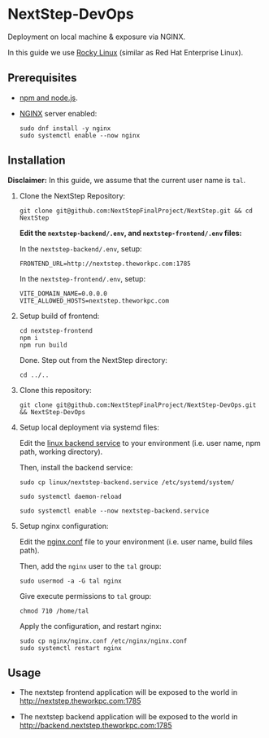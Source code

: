 # NextStep-DevOps

Deployment on local machine & exposure via NGINX.

In this guide we use [Rocky Linux](https://rockylinux.org/) (similar as Red Hat Enterprise Linux).

## Prerequisites

- [npm and node.js](https://nodejs.org/).

- [NGINX](https://nginx.org/) server enabled:

  ```
  sudo dnf install -y nginx
  sudo systemctl enable --now nginx
  ```

## Installation

**Disclaimer:** In this guide, we assume that the current user name is `tal`.

1. Clone the NextStep Repository:

   ```
   git clone git@github.com:NextStepFinalProject/NextStep.git && cd NextStep
   ```

   **Edit the `nextstep-backend/.env`, and `nextstep-frontend/.env` files:**

   In the `nextstep-backend/.env`, setup:

   ```
   FRONTEND_URL=http://nextstep.theworkpc.com:1785
   ```

   In the `nextstep-frontend/.env`, setup:

   ```
   VITE_DOMAIN_NAME=0.0.0.0
   VITE_ALLOWED_HOSTS=nextstep.theworkpc.com
   ```

1. Setup build of frontend:

   ```
   cd nextstep-frontend
   npm i
   npm run build
   ```

   Done. Step out from the NextStep directory:

   ```
   cd ../..
   ```

1. Clone this repository:

   ```
   git clone git@github.com:NextStepFinalProject/NextStep-DevOps.git && NextStep-DevOps
   ```

1. Setup local deployment via systemd files:

   Edit the [linux backend service](/linux/nextstep-backend.service) to your environment (i.e. user name, npm path, working directory).

   Then, install the backend service:

   ```
   sudo cp linux/nextstep-backend.service /etc/systemd/system/
   
   sudo systemctl daemon-reload
   
   sudo systemctl enable --now nextstep-backend.service
   ```
   
1. Setup nginx configuration:

   Edit the [nginx.conf](/nginx/nginx.conf) file to your environment (i.e. user name, build files path).

   Then, add the `nginx` user to the `tal` group:

   ```
   sudo usermod -a -G tal nginx
   ```

   Give execute permissions to `tal` group:

   ```
   chmod 710 /home/tal
   ```

   Apply the configuration, and restart nginx:

   ```
   sudo cp nginx/nginx.conf /etc/nginx/nginx.conf
   sudo systemctl restart nginx
   ```

## Usage

- The nextstep frontend application will be exposed to the world in http://nextstep.theworkpc.com:1785

- The nextstep backend application will be exposed to the world in http://backend.nextstep.theworkpc.com:1785
